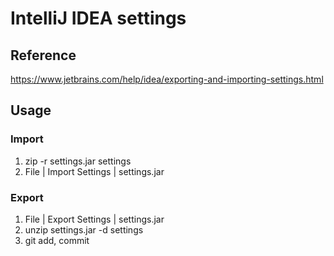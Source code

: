 # IntelliJ IDEA settings

## Reference

https://www.jetbrains.com/help/idea/exporting-and-importing-settings.html

## Usage

### Import

1. zip -r settings.jar settings
1. File | Import Settings | settings.jar

### Export

1. File | Export Settings | settings.jar
1. unzip settings.jar -d settings
1. git add, commit
